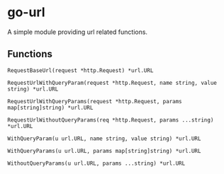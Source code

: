 # go-url

A simple module providing url related functions.

## Functions

`RequestBaseUrl(request *http.Request) *url.URL`

`RequestUrlWithQueryParam(request *http.Request, name string, value string) *url.URL`

`RequestUrlWithQueryParams(request *http.Request, params map[string]string) *url.URL`

`RequestUrlWithoutQueryParams(req *http.Request, params ...string) *url.URL`

`WithQueryParam(u url.URL, name string, value string) *url.URL`

`WithQueryParams(u url.URL, params map[string]string) *url.URL`

`WithoutQueryParams(u url.URL, params ...string) *url.URL`